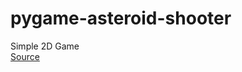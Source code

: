 # pygame-asteroid-shooter
Simple 2D Game  
[Source](https://www.udemy.com/course/learn-python-by-making-games/)
